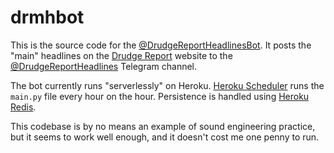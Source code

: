 # drmhbot

This is the source code for the [@DrudgeReportHeadlinesBot][bot]. It posts the
"main" headlines on the [Drudge Report][drudge] website to the
[@DrudgeReportHeadlines][channel] Telegram channel.

The bot currently runs "serverlessly" on Heroku. [Heroku Scheduler][scheduler]
runs the `main.py` file every hour on the hour. Persistence is handled using
[Heroku Redis][redis].

This codebase is by no means an example of sound engineering practice, but it
seems to work well enough, and it doesn't cost me one penny to run.

[bot]: https://t.me/DrudgeReportHeadlinesBot
[drudge]: https://drudgereport.com
[channel]: https://t.me/DrudgeReportHeadlines
[scheduler]: https://elements.heroku.com/addons/scheduler
[redis]: https://elements.heroku.com/addons/heroku-redis
